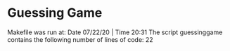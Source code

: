 # Guessing Game
Makefile was run at:
Date 07/22/20 | Time 20:31
The script guessinggame contains the following number of lines of code:
22

